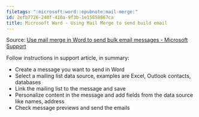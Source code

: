 ```yaml
---
filetags: ":microsoft:word::epubnote:mail-merge:"
id: 2efb7726-240f-410a-9f3b-1e15858867ca
title: Microsoft Word - Using Mail Merge to send build email
---
```


Source: [Use mail merge in Word to send bulk email messages - Microsoft
Support](https://support.microsoft.com/en-au/office/use-mail-merge-in-word-to-send-bulk-email-messages-0f123521-20ce-4aa8-8b62-ac211dedefa4)

Follow instructions in support article, in summary:

- Create a message you want to send in Word
- Select a mailing list data source, examples are Excel, Outlook
  contacts, databases
- Link the mailing list to the message and save
- Personalize content in the message and add fields from the data source
  like names, address
- Check message previews and send the emails
